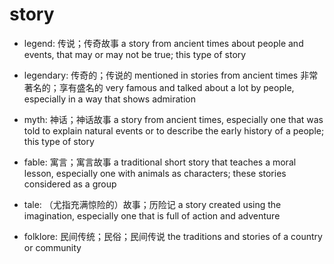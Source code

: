 # story

- legend: 传说；传奇故事 a story from ancient times about people and events, that may or may not be true; this type of story
- legendary: 传奇的；传说的 mentioned in stories from ancient times 非常著名的；享有盛名的 very famous and talked about a lot by people, especially in a way that shows admiration

- myth: 神话；神话故事 a story from ancient times, especially one that was told to explain natural events or to describe the early history of a people; this type of story

- fable: 寓言；寓言故事 a traditional short story that teaches a moral lesson, especially one with animals as characters; these stories considered as a group
- tale: （尤指充满惊险的）故事；历险记 a story created using the imagination, especially one that is full of action and adventure

- folklore: 民间传统；民俗；民间传说 the traditions and stories of a country or community
